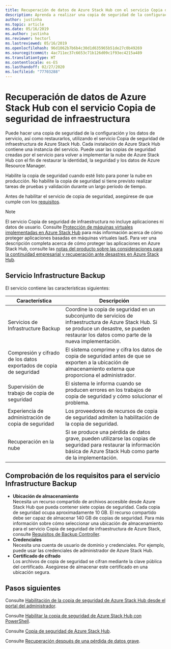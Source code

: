 ```yaml
---
title: Recuperación de datos de Azure Stack Hub con el servicio Copia de seguridad de infraestructura
description: Aprenda a realizar una copia de seguridad de la configuración y los datos de servicio de Azure Stack Hub, así como a restaurarlos, con el servicio Copia de seguridad de infraestructura.
author: justinha
ms.topic: article
ms.date: 05/16/2019
ms.author: justinha
ms.reviewer: hectorl
ms.lastreviewed: 05/16/2019
ms.openlocfilehash: 96d1062b7b6b4c30d1d635965b51de27c0b49269
ms.sourcegitcommit: 4ac711ec37c6653c71b126d09c1f93ec4215a489
ms.translationtype: HT
ms.contentlocale: es-ES
ms.lasthandoff: 02/27/2020
ms.locfileid: "77703288"
---
```

# <a name="recover-data-in-azure-stack-hub-with-the-infrastructure-backup-service"></a>Recuperación de datos de Azure Stack Hub con el servicio Copia de seguridad de infraestructura

Puede hacer una copia de seguridad de la configuración y los datos de servicio, así como restaurarlos, utilizando el servicio Copia de seguridad de infraestructura de Azure Stack Hub. Cada instalación de Azure Stack Hub contiene una instancia del servicio. Puede usar las copias de seguridad creadas por el servicio para volver a implementar la nube de Azure Stack Hub con el fin de restaurar la identidad, la seguridad y los datos de Azure Resource Manager.

Habilite la copia de seguridad cuando esté listo para poner la nube en producción. No habilite la copia de seguridad si tiene previsto realizar tareas de pruebas y validación durante un largo período de tiempo.

Antes de habilitar el servicio de copia de seguridad, asegúrese de que cumple con los [requisitos](#verify-requirements-for-the-infrastructure-backup-service).

> [!Note]  
> El servicio Copia de seguridad de infraestructura no incluye aplicaciones ni datos de usuario. Consulte [Protección de máquinas virtuales implementadas en Azure Stack Hub](../user/azure-stack-manage-vm-protect.md) para más información acerca de cómo proteger aplicaciones basadas en máquinas virtuales IaaS. Para ver una descripción completa acerca de cómo proteger las aplicaciones en Azure Stack Hub, consulte las [notas del producto sobre las consideraciones para la continuidad empresarial y recuperación ante desastres en Azure Stack Hub](https://aka.ms/azurestackbcdrconsiderationswp).

## <a name="the-infrastructure-backup-service"></a>Servicio Infrastructure Backup

El servicio contiene las características siguientes:

| Característica                                            | Descripción                                                                                                                                                |
|----------------------------------------------------|------------------------------------------------------------------------------------------------------------------------------------------------------------|
| Servicios de Infrastructure Backup                     | Coordine la copia de seguridad en un subconjunto de servicios de infraestructura de Azure Stack Hub. Si se produce un desastre, se pueden restaurar los datos como parte de la nueva implementación. |
| Compresión y cifrado de los datos exportados de copia de seguridad | El sistema comprime y cifra los datos de copia de seguridad antes de que se exporten a la ubicación de almacenamiento externa que proporciona el administrador.                |
| Supervisión de trabajo de copia de seguridad                              | El sistema le informa cuando se producen errores en los trabajos de copia de seguridad y cómo solucionar el problema.                                                                                                |
| Experiencia de administración de copia de seguridad                       | Los proveedores de recursos de copia de seguridad admiten la habilitación de la copia de seguridad.                                                                                                                         |
| Recuperación en la nube                                     | Si se produce una pérdida de datos grave, pueden utilizarse las copias de seguridad para restaurar la información básica de Azure Stack Hub como parte de la implementación.                                 |

## <a name="verify-requirements-for-the-infrastructure-backup-service"></a>Comprobación de los requisitos para el servicio Infrastructure Backup

- **Ubicación de almacenamiento**  
  Necesita un recurso compartido de archivos accesible desde Azure Stack Hub que pueda contener siete copias de seguridad. Cada copia de seguridad ocupa aproximadamente 10 GB. El recurso compartido debe ser capaz de almacenar 140 GB de copias de seguridad. Para más información sobre cómo seleccionar una ubicación de almacenamiento para el servicio Copia de seguridad de infraestructura de Azure Stack, consulte [Requisitos de Backup Controller](azure-stack-backup-reference.md#backup-controller-requirements).
- **Credenciales**  
  Necesita una cuenta de usuario de dominio y credenciales. Por ejemplo, puede usar las credenciales de administrador de Azure Stack Hub.
- **Certificado de cifrado**  
  Los archivos de copia de seguridad se cifran mediante la clave pública del certificado. Asegúrese de almacenar este certificado en una ubicación segura. 


## <a name="next-steps"></a>Pasos siguientes

Consulte [Habilitación de la copia de seguridad de Azure Stack Hub desde el portal del administrador](azure-stack-backup-enable-backup-console.md).

Consulte [Habilitar la copia de seguridad de Azure Stack Hub con PowerShell](azure-stack-backup-enable-backup-powershell.md).

Consulte [Copia de seguridad de Azure Stack Hub](azure-stack-backup-back-up-azure-stack.md).

Consulte [Recuperación después de una pérdida de datos grave](azure-stack-backup-recover-data.md).

